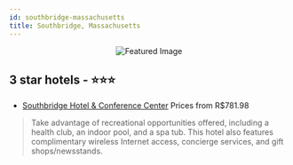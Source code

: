```yaml
---
id: southbridge-massachusetts
title: Southbridge, Massachusetts
---
```


<center><img src="https://i.travelapi.com/hotels/1000000/900000/894300/894252/c76f3d3a_z.jpg" alt="Featured Image" /></center>


##  3 star hotels - ⭐️⭐️⭐️

-    [Southbridge Hotel & Conference Center](https://www.hurb.com/br/hotels/southbridge/southbridge-hotel-conference-center-JNP-JP830273?cmp=18055) Prices from R$781.98
   > Take advantage of recreational opportunities offered, including a health club, an indoor pool, and a spa tub. This hotel also features complimentary wireless Internet access, concierge services, and gift shops/newsstands.
